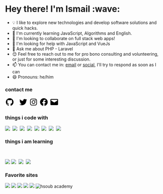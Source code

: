 
<!--
### Hi there 👋

**ismailSadouki/ismailSadouki** is a ✨ _special_ ✨ repository because its `README.md` (this file) appears on your GitHub profile.

Here are some ideas to get you started:

- 🔭 I’m currently working on ...
- 🌱 I’m currently learning ...
- 👯 I’m looking to collaborate on ...
- 🤔 I’m looking for help with ...
- 💬 Ask me about ...
- 📫 How to reach me: ...
- 😄 Pronouns: s
- ⚡ Fun fact: ...

-->

<h1>Hey there! I'm Ismail :wave:</h1>

 - 💡 I like to explore new technologies and develop software solutions and quick hacks.
 - 🌱 I'm currently learning JavaScript, Algorithms and English.
 - 👯 I'm looking to collaborate on full stack web apps!
 - 🤔 I'm looking for help with JavaScript and VueJs
 - 💬 Ask me about PHP - Laravel
 - 😊 Feel free to reach out to me for pro bono consulting and volunteering, or just for some interesting discussion.
 - 📫 You can contact me in: [email](mailto:ismai.sadouki@protonmail.com) or [social](#social), I'll try to respond as soon as I can
 - 😄 Pronouns: he/him
 <!--
 - ⚡ Fun fact: I have a [tumblr blog](https://art.khaleelgibran.com) filled with my artwork!
-->

<h3 id="social">contact me</h3>

<a href="//github.com/ismailSadouki/"><img src="https://raw.githubusercontent.com/Automattic/social-logos/master/svg-min/github.svg" width="30px" style="width: 30px;margin-right: 10px;" /></a>
<a href="//twitter.com/sadouki_ismail"><img src="https://raw.githubusercontent.com/Automattic/social-logos/master/svg-min/twitter-alt.svg" width="30px" /></a>
<a href="//instagram.com/ismail_sadouki"><img src="https://raw.githubusercontent.com/Automattic/social-logos/master/svg-min/instagram.svg" width="30px" /></a>
<a href="//twitch.tv/khalby786"><img src="https://raw.githubusercontent.com/Automattic/social-logos/master/svg-min/facebook.svg" width="30px" /></a>
<a href="mailto:ismai.sadouki@protonmail.com"><img src="https://raw.githubusercontent.com/Automattic/social-logos/master/svg-min/mail.svg" width="30px" /></a>

<h3>things i code with</h3>

<span><img src="https://cdn.jsdelivr.net/gh/devicons/devicon@latest/icons/html5/html5-plain.svg" width="30px"></span>&nbsp;
<span><img src="https://cdn.jsdelivr.net/gh/devicons/devicon@latest/icons/css3/css3-plain.svg" width="30px"></span>&nbsp;
<span><img src="https://cdn.jsdelivr.net/gh/devicons/devicon@latest/icons/bootstrap/bootstrap-plain.svg" width="30px"></span>&nbsp;
<span><img src="https://cdn.jsdelivr.net/gh/devicons/devicon@latest/icons/javascript/javascript-original.svg" width="30px"></span>&nbsp;
<span><img src="https://cdn.jsdelivr.net/gh/devicons/devicon@latest/icons/php/php-plain.svg" width="30px"></span>&nbsp;
<span><img src="https://cdn.jsdelivr.net/gh/devicons/devicon@latest/icons/laravel/laravel-plain.svg" width="30px"></span>&nbsp;
<span><img src="https://cdn.jsdelivr.net/gh/devicons/devicon@latest/icons/mysql/mysql-original.svg" width="30px"></span>&nbsp;
<span><img src="https://cdn.jsdelivr.net/gh/devicons/devicon@latest/icons/git/git-original.svg" width="30px"></span>&nbsp;


<h3>things i am learning </h3>

<br>

<span><img src="https://cdn.jsdelivr.net/gh/devicons/devicon@latest/icons/javascript/javascript-original.svg" width="30px"></span>&nbsp;<span><img src="https://cdn.jsdelivr.net/gh/devicons/devicon@latest/icons/vuejs/vuejs-original.svg" width="30px"></span>&nbsp;
<span><img src="https://cdn.jsdelivr.net/gh/devicons/devicon@latest/icons/typescript/typescript-original.svg" width="30px"></span>&nbsp;
<span><img src="https://cdn.jsdelivr.net/gh/devicons/devicon@latest/icons/react/react-original.svg" width="30px"></span>&nbsp;

<h3>Favorite sites</h3>

<span><img height="20" src="https://cdn.jsdelivr.net/npm/simple-icons@3.12.2/icons/github.svg"></span>
<span><img height="20" src="https://cdn.jsdelivr.net/npm/simple-icons@3.12.2/icons/google.svg"></span>
<span><img height="20" src="https://cdn.jsdelivr.net/npm/simple-icons@3.12.2/icons/stackoverflow.svg"></span>
<span><img height="20" src="https://cdn.jsdelivr.net/npm/simple-icons@3.12.2/icons/freecodecamp.svg"></span>
<span><img height="20" src="https://cdn.jsdelivr.net/npm/simple-icons@3.12.2/icons/w3c.svg"></span>
<span><img height="20" src="https://academy.hsoub.com/uploads/monthly_2016_01/SiteLogo-346x108.png.dd3bdd5dfa0e4a7099ebc51f8484032e.png" alt="hsoub academy"></span>

